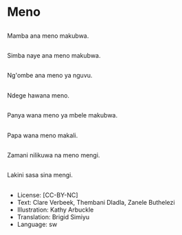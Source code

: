 # Meno

##
Mamba ana meno
makubwa.

##
Simba naye ana meno
makubwa.

##
Ng'ombe ana meno ya
nguvu.

##
Ndege hawana meno.

##
Panya wana meno ya
mbele makubwa.

##
Papa wana meno
makali.

##
Zamani nilikuwa na
meno mengi.

##
Lakini sasa sina mengi.

##
* License: [CC-BY-NC]
* Text: Clare Verbeek, Thembani Dladla, Zanele Buthelezi
* Illustration: Kathy Arbuckle
* Translation: Brigid Simiyu
* Language: sw
